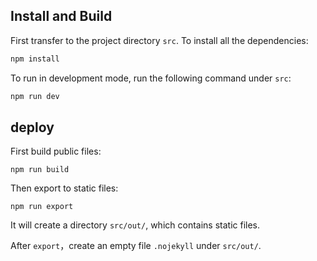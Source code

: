 ## Install and Build

First transfer to the project directory `src`. To install all the dependencies:

```bash
npm install
```

To run in development mode, run the following command under `src`:
```bash
npm run dev
```

## deploy
First build public files:
```
npm run build
```
Then export to static files:
```
npm run export
```
It will create a directory `src/out/`, which contains static files.

After `export`，create an empty file `.nojekyll`  under `src/out/`.


